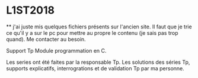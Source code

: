 # L1ST2018

** j'ai juste mis quelques fichiers présents sur l'ancien site. Il faut que je trie ce qu'il y a sur le pc pour mettre au propre le contenu (je sais pas trop quand). Me contacter au besoin.

Support Tp Module programmation en C.

Les series ont été faites par la responsable Tp. Les solutions des séries Tp, supports explicatifs, interrogrations et de validation Tp par ma personne.
